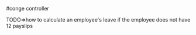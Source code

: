 #conge controller 

TODO=>how to calculate an employee's leave if the employee does not have 12 payslips
